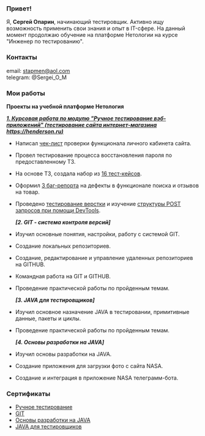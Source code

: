 ### Привет!
Я, **Сергей Опарин**, начинающий тестировщик. Активно ищу возможность применить свои знания и опыт в IT-сфере. На данный момент продолжаю обучение на платформе Нетологии на курсе "Инженер по тестированию".

### Контакты
email: stapmen@aol.com  
telegram: @Sergei_O_M

### Мои работы
**Проекты на учебной платформе Нетология**

***[1. Курсовая работа по модулю "Ручное тестирование вэб-приложений" (тестирование сайта интернет-магазина https://henderson.ru)](https://docs.google.com/spreadsheets/d/18betRW9lVEh9KGb_1FdoOukJIBcKg_cPXO06IIm7EFs/edit#gid=0)***

- Написал [чек-лист](https://docs.google.com/spreadsheets/d/172IlTBP8Vh8WUrj0-BCN-ebUKmAVYfnanCRK7g-F48U/edit#gid=1606443285) проверки функционала личного кабинета сайта.
- Провел тестирование процесса восстановления пароля по предоставленному ТЗ.
- На основе ТЗ, создала набор из [16 тест-кейсов](https://docs.google.com/spreadsheets/d/1uclYSUDCwyezUbwAFUHxXujZt8YolJynAO8KCkGeNN8/edit#gid=1519993181).
- Оформил [3 баг-репорта](https://docs.google.com/spreadsheets/d/1KgDPIU62jpxx1FJNWFUtq_5-Ldhly8pzT_qJFmC4pfo/edit#gid=997476983) на дефекты в функционале поиска и отзывов на товар.
- Проведено [тестирование верстки](https://docs.google.com/document/d/17e5p2nxu1EGybuIg-lnYciSxtoF-q5tL/edit#heading=h.gjdgxs) и изучение [структуры POST запросов при помощи DevTools](https://drive.google.com/file/d/1Oj1_4Gc_n7demUeUZGt8BsSUhLYlIPk2/view).
  
  ***[2. GIT - система контроля версий]***

- Изучил основные понятия, настройки, работу с системой GIT.
- Создание локальных репозиториев.
- Создание, редактирование и управление удаленных репозиториев на GITHUB.
- Командная работа на GIT и GITHUB.
- Проведение практической работы по пройденным темам.
  
  ***[3. JAVA для тестировщиков]***

- Изучил основное назначение JAVA в тестировании, примитивные данные, пакеты и циклы.
- Проведение практической работы по пройденным темам.
  
   ***[4. Основы разработки на JAVA]***

- Изучил основы разработки на JAVA.
- Создание приложения для загрузки фото с сайта NASA.
- Создание и интеграция в приложение NASA телеграмм-бота.

### Cертификаты
- [Ручное тестирование](https://github.com/sergei0111/certificates/blob/main/certificate%20Manual%20testing.pdf)
- [GIT](https://github.com/sergei0111/certificates/blob/main/certificate%20GIT.pdf)
- [Основы разработки на JAVA](https://github.com/sergei0111/certificates/blob/main/certificate%20JAVA.pdf)
- [JAVA для тестировщиков](https://github.com/sergei0111/certificates/blob/main/certificate%20QA%20%20JAVA.pdf)
  

